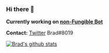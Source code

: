 ### Hi there 👋
**Currently working on [non-Fungible Bot](https://twitter.com/nonfungiblebot)**

**Contact:**
[Twitter](https://twitter.com/spicey)
Brad#8019

[![Brad's github stats](https://github-readme-stats.vercel.app/api?username=bypasses&show_icons=true&theme=radical)](https://github.com/anuraghazra/github-readme-stats)
